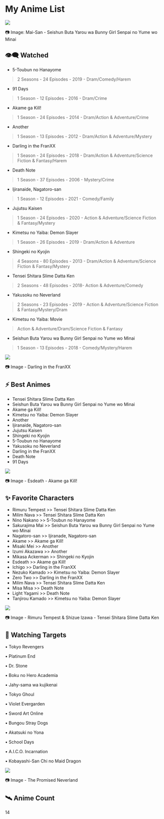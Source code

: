 # My Anime List

<img src="https://media.discordapp.net/attachments/775822548519616562/876190639765725216/thumb-1920-1057367.jpg">

📷 Image: Mai-San - Seishun Buta Yarou wa Bunny Girl Senpai no Yume wo Minai


## 👁️‍🗨️  Watched<br>

- 5-Toubun no Hanayome

> 2 Seasons - 24 Episodes - 2019 - Dram/Comedy/Harem<br>

- 91 Days

> 1 Season - 12 Episodes - 2016 - Dram/Crime<br>

- Akame ga Kill!

> 1 Season - 24 Episodes - 2014 - Dram/Action & Adventure/Crime<br>

- Another

> 1 Season - 13 Episodes - 2012 - Dram/Action & Adventure/Mystery<br>

- Darling in the FranXX

> 1 Season - 24 Episodes - 2018 - Dram/Action & Adventure/Science Fiction & Fantasy/Harem<br>

- Death Note

> 1 Season - 37 Episodes - 2006 - Mystery/Crime<br>

- Ijiranaide, Nagatoro-san

> 1 Season - 12 Episodes - 2021 - Comedy/Family<br>

- Jujutsu Kaisen

> 1 Season - 24 Episodes - 2020 - Action & Adventure/Science Fiction & Fantasy/Mystery<br>

- Kimetsu no Yaiba: Demon Slayer

> 1 Season - 26 Episodes - 2019 - Dram/Action & Adventure<br>

- Shingeki no Kyojin

> 4 Seasons - 80 Episodes - 2013 - Dram/Action & Adventure/Science Fiction & Fantasy/Mystery<br>

- Tensei Shitara Slime Datta Ken

> 2 Seasons - 48 Episodes - 2018- Action & Adventure/Comedy<br>

- Yakusoku no Neverland

> 2 Seasons - 23 Episodes - 2019 - Action & Adventure/Science Fiction & Fantasy/Mystery/Dram<br>

- Kimetsu no Yaiba: Movie

> Action & Adventure/Dram/Science Fiction & Fantasy<br>

- Seishun Buta Yarou wa Bunny Girl Senpai no Yume wo Minai

> 1 Season - 13 Episodes - 2018 - Comedy/Mystery/Harem<br>

<img src="https://media.discordapp.net/attachments/775822548519616562/876189924632715295/3.jpeg">

📷 Image - Darling in the FranXX


## ⚡ Best Animes

- Tensei Shitara Slime Datta Ken
- Seishun Buta Yarou wa Bunny Girl Senpai no Yume wo Minai
- Akame ga Kill!
- Kimetsu no Yaiba: Demon Slayer
- Another
- Ijiranaide, Nagatoro-san
- Jujutsu Kaisen
- Shingeki no Kyojin
- 5-Toubun no Hanayome
- Yakusoku no Neverland
- Darling in the FranXX
- Death Note
- 91 Days

<img src="https://media.discordapp.net/attachments/775822548519616562/876189997378723880/9.jpeg">

📷 Image - Esdeath - Akame ga Kill!


## ✨ Favorite Characters

- Rimuru Tempest >> Tensei Shitara Slime Datta Ken
- Milim Nava >> Tensei Shitara Slime Datta Ken
- Nino Nakano >> 5-Toubun no Hanayome
- Sakurajima Mai >> Seishun Buta Yarou wa Bunny Girl Senpai no Yume wo Minai
- Nagatoro-san >> Ijiranade, Nagatoro-san
- Akame >> Akame ga Kill!
- Misaki Mei >> Another
- Izumi Akazawa >> Another
- Mikasa Ackerman >> Shingeki no Kyojin
- Esdeath >> Akame ga Kill!
- Ichigo >> Darling in the FranXX
- Nezuko Kamado >> Kimetsu no Yaiba: Demon Slayer
- Zero Two >> Darling in the FranXX
- Milim Nava >> Tensei Shitara Slime Datta Ken
- Misa Misa >> Death Note
- Light Yagami >> Death Note
- Tanjirou Kamado >> Kimetsu no Yaiba: Demon Slayer

<img src="https://media.discordapp.net/attachments/775822548519616562/876189473468198952/9.jpeg">

📷 Image - Rimuru Tempest & Shizue Izawa - Tensei Shitara Slime Datta Ken

## 🚀 Watching Targets

• Tokyo Revengers

• Platinum End

• Dr. Stone

• Boku no Hero Academia

• Jahy-sama wa kujikenai

• Tokyo Ghoul

• Violet Evergarden

• Sword Art Online

• Bungou Stray Dogs

• Akatsuki no Yona

• School Days

• A.I.C.O. Incarnation

• Kobayashi-San Chi no Maid Dragon

<img src="https://media.discordapp.net/attachments/877179144662810644/877179345804865556/4.jpeg">

📷 Image - The Promised Neverland

## 🛰️ Anime Count
14
